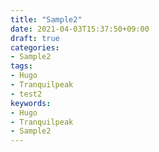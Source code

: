 ```yaml
---
title: "Sample2"
date: 2021-04-03T15:37:50+09:00
draft: true
categories:
- Sample2
tags:
- Hugo
- Tranquilpeak
- test2
keywords:
- Hugo
- Tranquilpeak
- Sample2
---
```


